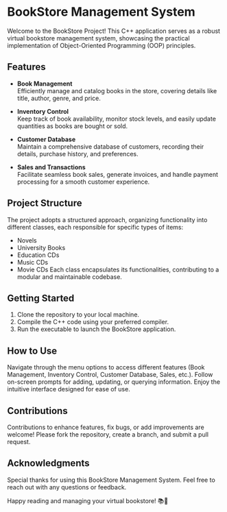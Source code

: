 # BookStore Management System

Welcome to the BookStore Project!
This C++ application serves as a robust virtual bookstore management system, showcasing the practical implementation of Object-Oriented Programming (OOP) principles.

## Features
- **Book Management** <br>
Efficiently manage and catalog books in the store, covering details like title, author, genre, and price.

- **Inventory Control**  <br>
Keep track of book availability, monitor stock levels, and easily update quantities as books are bought or sold.

- **Customer Database**<br>
Maintain a comprehensive database of customers, recording their details, purchase history, and preferences.

- **Sales and Transactions**<br>
Facilitate seamless book sales, generate invoices, and handle payment processing for a smooth customer experience.

## Project Structure

The project adopts a structured approach, organizing functionality into different classes, each responsible for specific types of items:

- Novels
- University Books
- Education CDs
- Music CDs
- Movie CDs
Each class encapsulates its functionalities, contributing to a modular and maintainable codebase.

## Getting Started

1. Clone the repository to your local machine.
2. Compile the C++ code using your preferred compiler.
3. Run the executable to launch the BookStore application.
   
## How to Use
Navigate through the menu options to access different features (Book Management, Inventory Control, Customer Database, Sales, etc.).
Follow on-screen prompts for adding, updating, or querying information.
Enjoy the intuitive interface designed for ease of use.

## Contributions
Contributions to enhance features, fix bugs, or add improvements are welcome! Please fork the repository, create a branch, and submit a pull request.

## Acknowledgments
Special thanks for using this BookStore Management System. Feel free to reach out with any questions or feedback.

Happy reading and managing your virtual bookstore! 📚🛒
